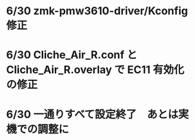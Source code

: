 # 6/30 zmk-pmw3610-driver/Kconfig 修正

# 6/30 Cliche_Air_R.conf と Cliche_Air_R.overlay で EC11 有効化の修正

# 6/30 一通りすべて設定終了　あとは実機での調整に
